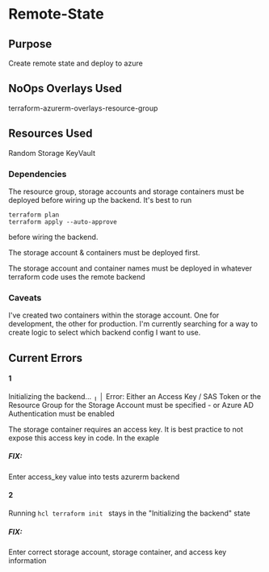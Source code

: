 # **Remote-State**

## Purpose
Create remote state and deploy to azure

## NoOps Overlays Used

terraform-azurerm-overlays-resource-group

## Resources Used

Random
Storage
KeyVault

### Dependencies
The resource group, storage accounts and storage containers must be deployed before wiring up the backend.
It's best to run 
```hcl 
terraform plan 
terraform apply --auto-approve
``` 
before wiring the backend.

The storage account & containers must be deployed first.

The storage account and container names must be deployed in whatever terraform code uses the remote backend

### Caveats
I've created two containers within the storage account. One for development, the other for production. I'm currently searching for a way to create logic to select which backend config I want to use.


## Current Errors

#### 1
Initializing the backend...
╷
│ Error: Either an Access Key / SAS Token or the Resource Group for the Storage Account must be specified - or Azure AD Authentication must be enabled

The storage container requires an access key. It is best practice to not expose this access key in code. In the exaple

##### FIX:
Enter access_key value into tests azurerm backend

#### 2
Running ```hcl terraform init ``` stays in the "Initializing the backend" state

##### FIX:
Enter correct storage account, storage container, and access key information